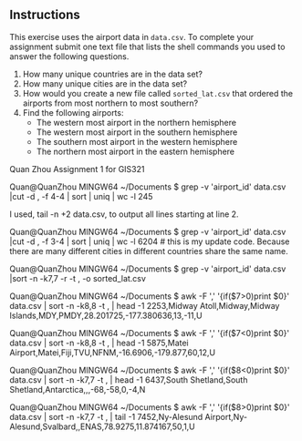 ## Instructions

This exercise uses the airport data in `data.csv`. To complete your assignment submit one text file that lists the shell commands you used to answer the following questions.

1. How many unique countries are in the data set?
2. How many unique cities are in the data set?
3. How would you create a new file called `sorted_lat.csv` that ordered the airports from most northern to most southern?
4. Find the following airports:
	- The western most airport in the northern hemisphere
	- The western most airport in the southern hemisphere
	- The southern most airport in the western hemisphere
	- The northern most airport in the eastern hemisphere


Quan Zhou
Assignment 1 for GIS321


Quan@QuanZhou MINGW64 ~/Documents
$ grep -v 'airport_id' data.csv |cut -d , -f 4-4 | sort | uniq | wc -l
245

I used, tail -n +2 data.csv, to output all lines starting at line 2. 

Quan@QuanZhou MINGW64 ~/Documents
$ grep -v 'airport_id' data.csv |cut -d , -f 3-4 | sort | uniq | wc -l
6204 # this is my update code. Because there are many different cities in different countries share the same name.

Quan@QuanZhou MINGW64 ~/Documents
$ grep -v 'airport_id' data.csv |sort -n -k7,7 -r -t , -o sorted_lat.csv

Quan@QuanZhou MINGW64 ~/Documents
$ awk -F ',' '{if($7>0)print $0}' data.csv | sort -n -k8,8 -t , | head -1
2253,Midway Atoll,Midway,Midway Islands,MDY,PMDY,28.201725,-177.380636,13,-11,U

Quan@QuanZhou MINGW64 ~/Documents
$ awk -F ',' '{if($7<0)print $0}' data.csv | sort -n -k8,8 -t , | head -1
5875,Matei Airport,Matei,Fiji,TVU,NFNM,-16.6906,-179.877,60,12,U

Quan@QuanZhou MINGW64 ~/Documents
$ awk -F ',' '{if($8<0)print $0}' data.csv | sort -n -k7,7 -t , | head -1
6437,South Shetland,South Shetland,Antarctica,,,-68,-58,0,-4,N

Quan@QuanZhou MINGW64 ~/Documents
$ awk -F ',' '{if($8>0)print $0}' data.csv | sort -n -k7,7 -t , | tail -1
7452,Ny-Alesund Airport,Ny-Alesund,Svalbard,,ENAS,78.9275,11.874167,50,1,U

